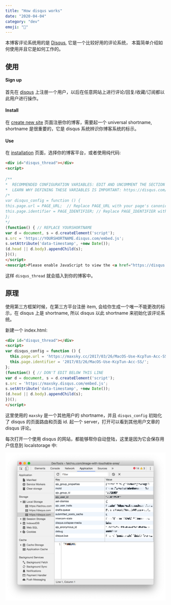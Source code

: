 ```yaml
---
title: "How disqus works"
date: "2020-04-04"
category: "dev"
emoji: "🔌"
---
```


本博客评论系统用的是 [Disqus](https://disqus.com/), 它是一个比较好用的评论系统， 本篇简单介绍如何使用并且它是如何工作的。

## 使用

#### Sign up

首先在 [disqus](https://disqus.com/profile/signup/intent/) 上注册一个用户，以后在任意网站上进行评论/回复/收藏/订阅都以此用户进行操作。

#### Install

在 [create new site](https://disqus.com/admin/create/) 页面注册你的博客，需要起一个 universal shortname, shortname 是很重要的，它是 disqus 系统辨识你博客系统的标示。

#### Use

在 [installation](https://disqus.com/admin/settings/install/) 页面，选择你的博客平台，或者使用纯代码:

```html
<div id="disqus_thread"></div>
<script>

/**
*  RECOMMENDED CONFIGURATION VARIABLES: EDIT AND UNCOMMENT THE SECTION BELOW TO INSERT DYNAMIC VALUES FROM YOUR PLATFORM OR CMS.
*  LEARN WHY DEFINING THESE VARIABLES IS IMPORTANT: https://disqus.com/admin/universalcode/#configuration-variables*/
/*
var disqus_config = function () {
this.page.url = PAGE_URL;  // Replace PAGE_URL with your page's canonical URL variable
this.page.identifier = PAGE_IDENTIFIER; // Replace PAGE_IDENTIFIER with your page's unique identifier variable
};
*/
(function() { // REPLACE YOURSHORTNAME
var d = document, s = d.createElement('script');
s.src = 'https://YOURSHORTNAME.disqus.com/embed.js';
s.setAttribute('data-timestamp', +new Date());
(d.head || d.body).appendChild(s);
})();
</script>
<noscript>Please enable JavaScript to view the <a href="https://disqus.com/?ref_noscript">comments powered by Disqus.</a></noscript>
```

这样 `disqus_thread` 就会插入到你的博客中。

## 原理

使用第三方框架时候，在第三方平台注册 item, 会给你生成一个唯一不能更改的标示，在 disqus 上是 shortname, 所以 disqus 以此 shortname 来初始化该评论系统。

新建一个 index.html:

```html
<div id="disqus_thread"></div>
<script>
var disqus_config = function () {
  this.page.url = 'https://maxsky.cc/2017/03/26/MacOS-Use-KcpTun-Acc-SS/';
  this.page.identifier = '2017/03/26/MacOS-Use-KcpTun-Acc-SS/';
};
(function() { // DON'T EDIT BELOW THIS LINE
var d = document, s = d.createElement('script');
s.src = 'https://maxsky.disqus.com/embed.js';
s.setAttribute('data-timestamp', +new Date());
(d.head || d.body).appendChild(s);
})();
</script>
```

这里使用的 `maxsky` 是一个其他用户的 shortname，并且 `disqus_config` 初始化了 disqus 的页面路由和页面 id.
起一个 server，打开可以看到其他用户文章的 disqus 评论。

每次打开一个使用 disqus 的网站，都能够帮你自动登陆，这里是因为它会保存用户信息到 localstorage 中:

![disqus](disqus.png)
